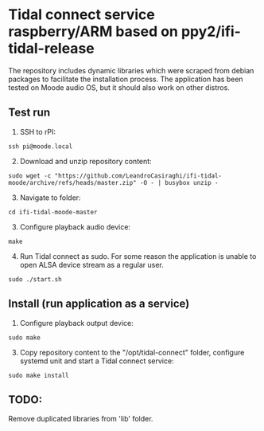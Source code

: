 # Tidal connect service raspberry/ARM based on ppy2/ifi-tidal-release

The repository includes dynamic libraries which were scraped from debian packages to facilitate the installation process.
The application has been tested on Moode audio OS, but it should also work on other distros.

## Test run
1. SSH to rPI:
```
ssh pi@moode.local
```

2. Download and unzip repository content:
```
sudo wget -c "https://github.com/LeandroCasiraghi/ifi-tidal-moode/archive/refs/heads/master.zip" -O - | busybox unzip -
```

3. Navigate to folder:
```
cd ifi-tidal-moode-master
```

3. Configure playback audio device:
```
make
```

4. Run Tidal connect as sudo. For some reason the application is unable to open ALSA device stream as a regular user.
```
sudo ./start.sh
```

## Install (run application as a service)
1. Configure playback output device:
```
sudo make
```
3. Copy repository content to the "/opt/tidal-connect" folder, configure systemd unit and start a Tidal connect service:
```
sudo make install
```

## TODO:
Remove duplicated libraries from 'lib' folder.

